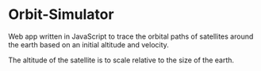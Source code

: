 # Orbit-Simulator
Web app written in JavaScript to trace the orbital paths of satellites around the earth based on an initial altitude and velocity.

The altitude of the satellite is to scale relative to the size of the earth.
